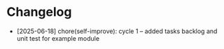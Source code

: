# Changelog

- [2025-06-18] chore(self-improve): cycle 1 – added tasks backlog and unit test for example module

